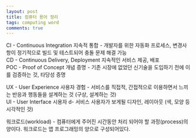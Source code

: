 ```yaml
---
layout: post
title: 컴퓨터 용어 정리
tags: computing word
comments: true
---
```

CI - Continuous Integration 지속적 통합 - 개발자를 위한 자동화 프로세스, 변경사항이 정기적으로 빌드 및 테스트되어 충돌 문제 해결 가능  
CD - Continuous Delivery, Deployment 지속적인 서비스 제공, 배포  
POC - Proof of Concept 개념 증명 - 기존 시장에 없었던 신기술을 도입하기 전에 이를 검증하는 것, 타당성 증명  

UX - User Experience 사용자 경험 - 서비스를 직접적, 간접적으로 이용하면서 느끼는 반응과 행동들을 설계하는 것 (구상, 설계하는 것)  
UI - User Interface 시용자 d- 서비스 사용자가 보게될 디자인, 레이아웃 (색, 모양 등 시각적인 것)

워크로드(workload) - 컴퓨터에게 주어진 시간동안 처리 되어야 할 과정(process)의 양이다. 워크로드는 앱 프로그래밍의 양으로 구성되어있다.